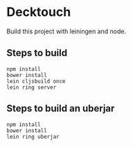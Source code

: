 Decktouch
===

Build this project with leiningen and node.

Steps to build
---
```
npm install
bower install
lein cljsbuild once
lein ring server
```

Steps to build an uberjar
---
```
npm install
bower install
lein ring uberjar
```
